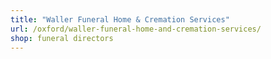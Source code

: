 ```yaml
---
title: "Waller Funeral Home & Cremation Services"
url: /oxford/waller-funeral-home-and-cremation-services/
shop: funeral directors
---
```

